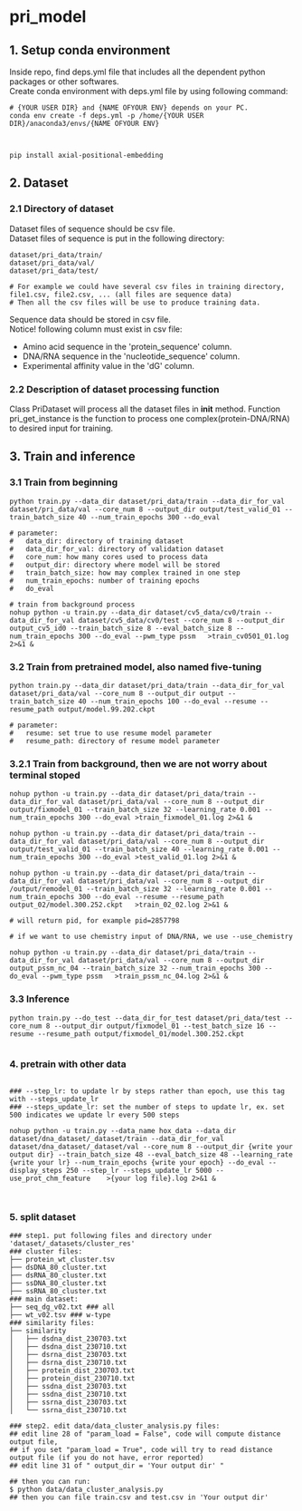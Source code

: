 # pri_model


## 1. Setup conda environment
Inside repo, find deps.yml file that includes all the dependent python packages or other softwares.  
Create conda environment with deps.yml file by using following command:
```
# {YOUR USER DIR} and {NAME OFYOUR ENV} depends on your PC.
conda env create -f deps.yml -p /home/{YOUR USER DIR}/anaconda3/envs/{NAME OFYOUR ENV}



pip install axial-positional-embedding
```

## 2. Dataset
### 2.1 Directory of dataset
Dataset files of sequence should be csv file.  
Dataset files of sequence is put in the following directory:
```
dataset/pri_data/train/
dataset/pri_data/val/
dataset/pri_data/test/

# For example we could have several csv files in training directory, file1.csv, file2.csv, ... (all files are sequence data)
# Then all the csv files will be use to produce training data.
```
Sequence data should be stored in csv file.  
Notice! following column must exist in csv file:
- Amino acid sequence in the 'protein_sequence' column.  
- DNA/RNA sequence in the 'nucleotide_sequence' column.  
- Experimental affinity value in the 'dG' column.  

### 2.2 Description of dataset processing function
Class PriDataset will process all the dataset files in __init__ method.
Function pri_get_instance is the function to process one complex(protein-DNA/RNA) to desired input for training.

## 3. Train and inference
### 3.1 Train from beginning
```
python train.py --data_dir dataset/pri_data/train --data_dir_for_val dataset/pri_data/val --core_num 8 --output_dir output/test_valid_01 --train_batch_size 40 --num_train_epochs 300 --do_eval

# parameter:
#   data_dir: directory of training dataset
#   data_dir_for_val: directory of validation dataset
#   core_num: how many cores used to process data
#   output_dir: directory where model will be stored
#   train_batch_size: how may complex trained in one step
#   num_train_epochs: number of training epochs
#   do_eval

# train from background process
nohup python -u train.py --data_dir dataset/cv5_data/cv0/train --data_dir_for_val dataset/cv5_data/cv0/test --core_num 8 --output_dir output_cv5_id0 --train_batch_size 8 --eval_batch_size 8 --num_train_epochs 300 --do_eval --pwm_type pssm   >train_cv0501_01.log 2>&1 &

```

### 3.2 Train from pretrained model, also named five-tuning
```
python train.py --data_dir dataset/pri_data/train --data_dir_for_val dataset/pri_data/val --core_num 8 --output_dir output --train_batch_size 40 --num_train_epochs 100 --do_eval --resume --resume_path output/model.99.202.ckpt 

# parameter:
#   resume: set true to use resume model parameter
#   resume_path: directory of resume model parameter
```

### 3.2.1 Train from background, then we are not worry about terminal stoped
```
nohup python -u train.py --data_dir dataset/pri_data/train --data_dir_for_val dataset/pri_data/val --core_num 8 --output_dir output/fixmodel_01 --train_batch_size 32 --learning_rate 0.001 --num_train_epochs 300 --do_eval >train_fixmodel_01.log 2>&1 &

nohup python -u train.py --data_dir dataset/pri_data/train --data_dir_for_val dataset/pri_data/val --core_num 8 --output_dir output/test_valid_01 --train_batch_size 40 --learning_rate 0.001 --num_train_epochs 300 --do_eval >test_valid_01.log 2>&1 &

nohup python -u train.py --data_dir dataset/pri_data/train --data_dir_for_val dataset/pri_data/val --core_num 8 --output_dir /output/remodel_01 --train_batch_size 32 --learning_rate 0.001 --num_train_epochs 300 --do_eval --resume --resume_path output_02/model.300.252.ckpt   >train_02_02.log 2>&1 &

# will return pid, for example pid=2857798

# if we want to use chemistry input of DNA/RNA, we use --use_chemistry

nohup python -u train.py --data_dir dataset/pri_data/train --data_dir_for_val dataset/pri_data/val --core_num 8 --output_dir output_pssm_nc_04 --train_batch_size 32 --num_train_epochs 300 --do_eval --pwm_type pssm   >train_pssm_nc_04.log 2>&1 &

```

### 3.3 Inference
```
python train.py --do_test --data_dir_for_test dataset/pri_data/test --core_num 8 --output_dir output/fixmodel_01 --test_batch_size 16 --resume --resume_path output/fixmodel_01/model.300.252.ckpt


```


### 4. pretrain with other data
```

### --step_lr: to update lr by steps rather than epoch, use this tag with --steps_update_lr
### --steps_update_lr: set the number of steps to update lr, ex. set 500 indicates we update lr every 500 steps 

nohup python -u train.py --data_name hox_data --data_dir dataset/dna_dataset/_dataset/train --data_dir_for_val dataset/dna_dataset/_dataset/val --core_num 8 --output_dir {write your output dir} --train_batch_size 48 --eval_batch_size 48 --learning_rate {write your lr} --num_train_epochs {write your epoch} --do_eval --display_steps 250 --step_lr --steps_update_lr 5000 --use_prot_chm_feature    >{your log file}.log 2>&1 &



```


### 5. split dataset
```
### step1. put following files and directory under 'dataset/_datasets/cluster_res'
### cluster files:
├── protein_wt_cluster.tsv 
├── dsDNA_80_cluster.txt
├── dsRNA_80_cluster.txt
├── ssDNA_80_cluster.txt
├── ssRNA_80_cluster.txt
### main dataset:
├── seq_dg_v02.txt ### all
├── wt_v02.tsv ### w-type
### similarity files:
├── similarity
│   ├── dsdna_dist_230703.txt
│   ├── dsdna_dist_230710.txt
│   ├── dsrna_dist_230703.txt
│   ├── dsrna_dist_230710.txt
│   ├── protein_dist_230703.txt
│   ├── protein_dist_230710.txt
│   ├── ssdna_dist_230703.txt
│   ├── ssdna_dist_230710.txt
│   ├── ssrna_dist_230703.txt
│   └── ssrna_dist_230710.txt

### step2. edit data/data_cluster_analysis.py files:
## edit line 28 of "param_load = False", code will compute distance output file,
## if you set "param_load = True", code will try to read distance output file (if you do not have, error reported)
## edit line 31 of " output_dir = 'Your output dir' "

## then you can run:
$ python data/data_cluster_analysis.py
## then you can file train.csv and test.csv in 'Your output dir'
```
